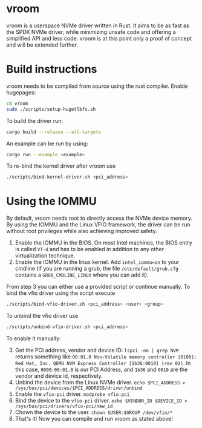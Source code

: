 # vroom

vroom is a userspace NVMe driver written in Rust.
It aims to be as fast as the SPDK NVMe driver, while minimizing unsafe code and offering a simplified API and less code.
vroom is at this point only a proof of concept and will be extended further.
# Build instructions

vroom needs to be compiled from source using the rust compiler.
Enable hugepages:

```bash
cd vroom
sudo ./scripts/setup-hugetlbfs.sh
```

To build the driver run:

```bash
cargo build --release --all-targets
```

An example can be run by using:

```bash
cargo run --example <example>
```

To re-bind the kernel driver after vroom use

```bash
./scripts/bind-kernel-driver.sh <pci_address>
```

# Using the IOMMU

By default, vroom needs root to directly access the NVMe device memory. By using the IOMMU and the Linux VFIO framework, the driver can be run without root privileges while also achieving improved safety.

1. Enable the IOMMU in the BIOS. On most Intel machines, the BIOS entry is called `VT-d` and has to be enabled in addition to any other virtualization technique.
2. Enable the IOMMU in the linux kernel. Add `intel_iommu=on` to your cmdline (if you are running a grub, the file `/etc/default/grub.cfg` contains a `GRUB_CMDLINE_LINUX` where you can add it).

From step 3 you can either use a provided script or continue manually.
To bind the vfio driver using the script execute

```bash
./scripts/bind-vfio-driver.sh <pci_address> <user> <group>
```

To unbind the vfio driver use

```bash
./scripts/unbind-vfio-driver.sh <pci_address>
```

To enable it manually:

3. Get the PCI address, vendor and device ID: `lspci -nn | grep NVM` returns something like `00:01.0 Non-Volatile memory controller [0108]: Red Hat, Inc. QEMU NVM Express Controller [1b36:0010] (rev 02)`. In this case, `0000:00:01.0` is our PCI Address, and `1b36` and `0010` are the vendor and device id, respectively.
4. Unbind the device from the Linux NVMe driver. `echo $PCI_ADDRESS > /sys/bus/pci/devices/$PCI_ADDRESS/driver/unbind`
5. Enable the `vfio-pci` driver. `modprobe vfio-pci`
6. Bind the device to the `vfio-pci` driver. `echo $VENDOR_ID $DEVICE_ID > /sys/bus/pci/drivers/vfio-pci/new_id`
7. Chown the device to the user. `chown $USER:$GROUP /dev/vfio/*`
8. That's it! Now you can compile and run vroom as stated above!
